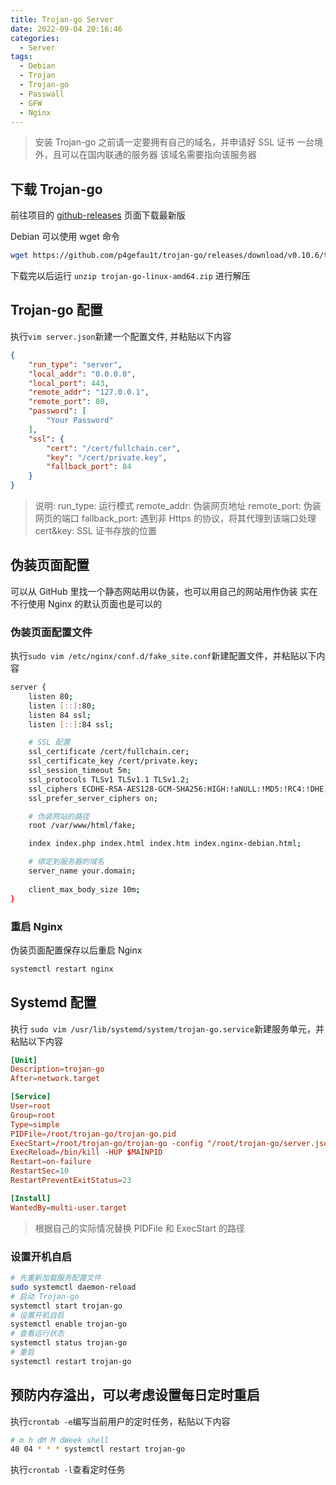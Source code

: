 ```yaml
---
title: Trojan-go Server
date: 2022-09-04 20:16:46
categories:
  - Server
tags:
  - Debian
  - Trojan
  - Trojan-go
  - Passwall
  - GFW
  - Nginx
---
```


<div class="warning">

> 安装 Trojan-go 之前请一定要拥有自己的域名，并申请好 SSL 证书
> 一台境外，且可以在国内联通的服务器
> 该域名需要指向该服务器

</div>

## 下载 Trojan-go

前往项目的 [github-releases](https://github.com/p4gefau1t/trojan-go/releases) 页面下载最新版

Debian 可以使用 wget 命令

```bash
wget https://github.com/p4gefau1t/trojan-go/releases/download/v0.10.6/trojan-go-linux-amd64.zip
```

下载完以后运行 `unzip trojan-go-linux-amd64.zip` 进行解压

## Trojan-go 配置

执行`vim server.json`新建一个配置文件, 并粘贴以下内容

```json
{
    "run_type": "server",
    "local_addr": "0.0.0.0",
    "local_port": 443,
    "remote_addr": "127.0.0.1",
    "remote_port": 80,
    "password": [
        "Your Password"
    ],
    "ssl": {
        "cert": "/cert/fullchain.cer",
        "key": "/cert/private.key",
        "fallback_port": 84
    }
}
```

<div class="info">

> 说明:
> run_type: 运行模式
> remote_addr: 伪装网页地址
> remote_port: 伪装网页的端口
> fallback_port: 遇到非 Https 的协议，将其代理到该端口处理
> cert&key: SSL 证书存放的位置

</div>

## 伪装页面配置

可以从 GitHub 里找一个静态网站用以伪装，也可以用自己的网站用作伪装
实在不行使用 Nginx 的默认页面也是可以的

### 伪装页面配置文件

执行`sudo vim /etc/nginx/conf.d/fake_site.conf`新建配置文件，并粘贴以下内容

```bash
server {
    listen 80;
    listen [::]:80;
    listen 84 ssl;
    listen [::]:84 ssl;

    # SSL 配置
    ssl_certificate /cert/fullchain.cer;
    ssl_certificate_key /cert/private.key;
    ssl_session_timeout 5m;
    ssl_protocols TLSv1 TLSv1.1 TLSv1.2;
    ssl_ciphers ECDHE-RSA-AES128-GCM-SHA256:HIGH:!aNULL:!MD5:!RC4:!DHE;
    ssl_prefer_server_ciphers on;

    # 伪装网站的路径
    root /var/www/html/fake;

    index index.php index.html index.htm index.nginx-debian.html;

    # 绑定到服务器的域名
    server_name your.domain;
 
    client_max_body_size 10m;
}
```

### 重启 Nginx

伪装页面配置保存以后重启 Nginx

```bash
systemctl restart nginx
```

## Systemd 配置

执行 `sudo vim /usr/lib/systemd/system/trojan-go.service`新建服务单元，并粘贴以下内容

```conf
[Unit]
Description=trojan-go
After=network.target

[Service]
User=root
Group=root
Type=simple
PIDFile=/root/trojan-go/trojan-go.pid
ExecStart=/root/trojan-go/trojan-go -config "/root/trojan-go/server.json"
ExecReload=/bin/kill -HUP $MAINPID
Restart=on-failure
RestartSec=10
RestartPreventExitStatus=23

[Install]
WantedBy=multi-user.target
```

<div class="info">

> 根据自己的实际情况替换 PIDFile 和 ExecStart 的路径

</div>

### 设置开机自启

```bash
# 先重新加载服务配置文件
sudo systemctl daemon-reload
# 启动 Trojan-go
systemctl start trojan-go
# 设置开机自启
systemctl enable trojan-go
# 查看运行状态
systemctl status trojan-go
# 重启
systemctl restart trojan-go
```

## 预防内存溢出，可以考虑设置每日定时重启

执行`crontab -e`编写当前用户的定时任务，粘贴以下内容

```bash
# m h dM M dWeek shell
40 04 * * * systemctl restart trojan-go
```

执行`crontab -l`查看定时任务
